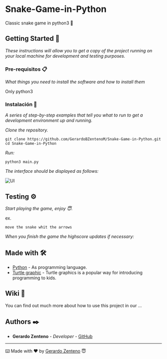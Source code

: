 # Snake-Game-in-Python
Classic snake game in python3 🐍

## Getting Started 🚀

_These instructions will allow you to get a copy of the project running on your local machine for development and testing purposes._

### Pre-requisitos 📋

_What things you need to install the software and how to install them_

Only python3

### Instalación 🔧

_A series of step-by-step examples that tell you what to run to get a development environment up and running._

_Clone the repository._

```
git clone https://github.com/GerardoBZentenoM/Snake-Game-in-Python.git
cd Snake-Game-in-Python
```

_Run:_

```
python3 main.py
```

_The interface should be displayed as follows:_


![UI ](https://i.ibb.co/M9YFYDS/snake-game.png)

## Testing ⚙️

_Start playing the game, enjoy 😇._

ex.

    move the snake whit the arrows

_When you finish the game the highscore updates if necessary:_



## Made with 🛠️

* [Python](https://www.python.org/) - As programming language.
* [Turtle graphic](https://docs.python.org/3/library/turtle.html) - Turtle graphics is a popular way for introducing programming to kids.

## Wiki 📖

You can find out much more about how to use this project in our ... 

## Authors ✒️

* **Gerardo Zenteno** - *Developer* - [GitHub](https://github.com/GerardoBZentenoM)

---
⌨️ Made with ❤️ by [Gerardo Zenteno](https://www.linkedin.com/in/brallan-zenteno/) 😇
